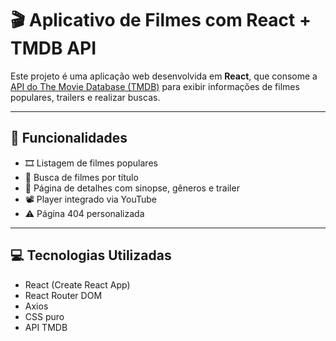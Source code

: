 # 🎬 Aplicativo de Filmes com React + TMDB API

Este projeto é uma aplicação web desenvolvida em **React**, que consome a [API do The Movie Database (TMDB)](https://www.themoviedb.org/documentation/api) para exibir informações de filmes populares, trailers e realizar buscas.

---

## 🚀 Funcionalidades

- 🎞️ Listagem de filmes populares
- 🔎 Busca de filmes por título
- 📄 Página de detalhes com sinopse, gêneros e trailer
- 📽️ Player integrado via YouTube
- ⚠️ Página 404 personalizada

---

## 💻 Tecnologias Utilizadas

- React (Create React App)
- React Router DOM
- Axios
- CSS puro
- API TMDB

